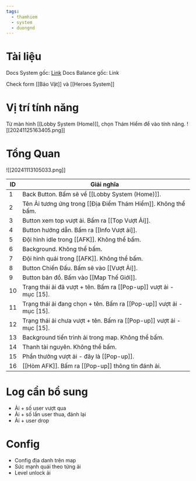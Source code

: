 ```yaml
---
tags:
  - thamhiem
  - system
  - duongnd
---
```

# Tài liệu
Docs System gốc: [Link](https://docs.google.com/document/d/156jdXlwpxDSQ06v6TAc6vNUu0gJDd8s70hGHWagl7f8/edit?tab=t.0)
Docs Balance gốc: Link

Check form [[Bảo Vật]]  và [[Heroes System]]
# Vị trí tính năng
Từ màn hình [[Lobby System (Home)]], chọn Thám Hiểm để vào tính năng.
![[20241125163405.png]]
# Tổng Quan
![[20241113105033.png]]

| ID  | Giải nghĩa                                                           |
| --- | -------------------------------------------------------------------- |
| 1   | Back Button. Bấm sẽ về [[Lobby System (Home)]].                             |
| 2   | Tên Ải tương ứng trong [[Địa Điểm Thám Hiểm]]. Không thể bấm.        |
| 3   | Button xem top vượt ải. Bấm ra [[Top Vượt Ải]].                      |
| 4   | Button hướng dẫn. Bấm ra [[Info Vượt ải]].                           |
| 5   | Đội hình idle trong [[AFK]]. Không thể bấm.                          |
| 6   | Background. Không thể bấm.                                           |
| 7   | Đội hình quái trong [[AFK]]. Không thể bấm.                          |
| 8   | Button Chiến Đấu. Bấm sẽ vào [[Vượt Ải]].                            |
| 9   | Button bản đồ. Bấm vào [[Map Thế Giới]].                             |
| 10  | Trạng thái ải đã vượt + tên. Bấm ra [[Pop-up]] vượt ải - mục [15].   |
| 11  | Trạng thái ải đang chọn + tên. Bấm ra [[Pop-up]] vượt ải - mục [15]. |
| 12  | Trạng thái ải chưa vượt + tên. Bấm ra [[Pop-up]] vượt ải - mục [15]. |
| 13  | Background tiến trình ải trong map. Không thể bấm.                   |
| 14  | Thanh tài nguyên. Không thể bấm.                                     |
| 15  | Phần thưởng vượt ải - đây là [[Pop-up]].                             |
| 16  | [[Hòm AFK]]. Bấm ra [[Pop-up]] thông tin đánh ải.                    |

# Log cần bổ sung
- Ải + số user vượt qua
- Ải + số lần user thua, đánh lại
- Ải + user drop

# Config
- Config địa danh trên map
- Sức mạnh quái theo từng ải
- Level unlock ải
